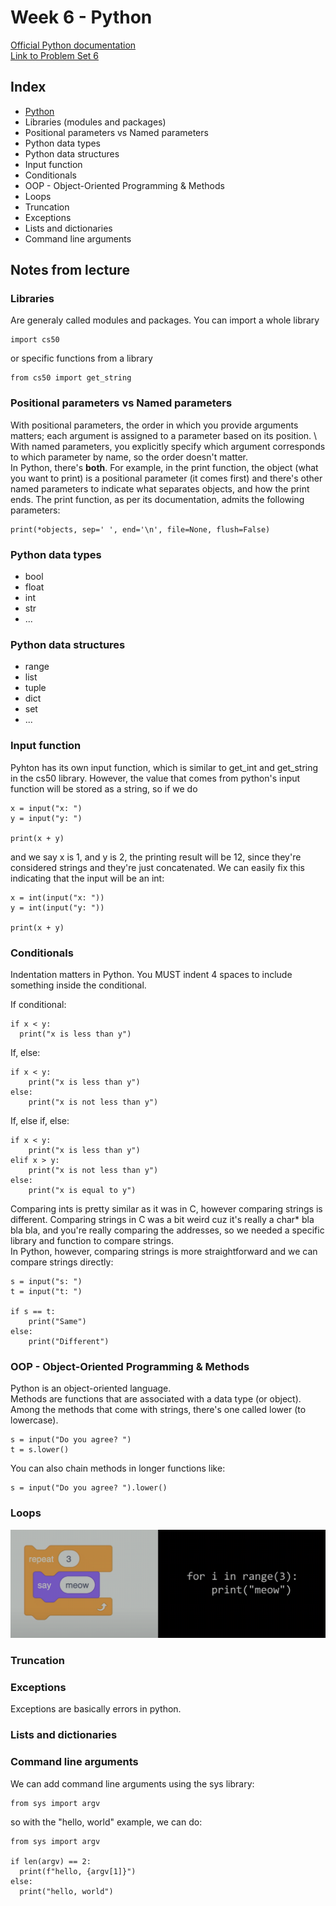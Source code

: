 # Week 6 - Python

[Official Python documentation](https://docs.python.org/3/) \
[Link to Problem Set 6](https://cs50.harvard.edu/x/2025/psets/6/)

## Index
- [Python](https://cs50.harvard.edu/x/2025/shorts/python/)
- Libraries (modules and packages)
- Positional parameters vs Named parameters
- Python data types
- Python data structures
- Input function
- Conditionals
- OOP - Object-Oriented Programming & Methods
- Loops
- Truncation
- Exceptions
- Lists and dictionaries
- Command line arguments

## Notes from lecture

### Libraries 
Are generaly called modules and packages.
You can import a whole library
````
import cs50
````
or specific functions from a library
````
from cs50 import get_string
````

### Positional parameters vs Named parameters
With positional parameters, the order in which you provide arguments matters; each argument is assigned to a parameter based on its position. \ 
With named parameters, you explicitly specify which argument corresponds to which parameter by name, so the order doesn't matter. \
In Python, there's **both**. For example, in the print function, the object (what you want to print) is a positional parameter (it comes first) and there's other named parameters to indicate what separates objects, and how the print ends. The print function, as per its documentation, admits the following parameters:
````
print(*objects, sep=' ', end='\n', file=None, flush=False)
````

### Python data types
- bool
- float
- int
- str
- ...

### Python data structures
- range
- list
- tuple
- dict
- set
- ...

### Input function
Pyhton has its own input function, which is similar to get_int and get_string in the cs50 library. However, the value that comes from python's input function will be stored as a string, so if we do
````
x = input("x: ")
y = input("y: ")

print(x + y)
````
and we say x is 1, and y is 2, the printing result will be 12, since they're considered strings and they're just concatenated. We can easily fix this indicating that the input will be an int:
````
x = int(input("x: "))
y = int(input("y: "))

print(x + y)
````

### Conditionals
Indentation matters in Python. You MUST indent 4 spaces to include something inside the conditional.

If conditional:
````
if x < y:
  print("x is less than y")
````

If, else:
````
if x < y:
    print("x is less than y")
else:
    print("x is not less than y")
````

If, else if, else:
````
if x < y:
    print("x is less than y")
elif x > y:
    print("x is not less than y")
else:
    print("x is equal to y")
````

Comparing ints is pretty similar as it was in C, however comparing strings is different. Comparing strings in C was a bit weird cuz it's really a char* bla bla bla, and you're really comparing the addresses, so we needed a specific library and function to compare strings.\
In Python, however, comparing strings is more straightforward and we can compare strings directly:

````
s = input("s: ")
t = input("t: ")

if s == t:
    print("Same")
else:
    print("Different")
````

### OOP - Object-Oriented Programming & Methods
Python is an object-oriented language. \
Methods are functions that are associated with a data type (or object). Among the methods that come with strings, there's one called lower (to lowercase).
````
s = input("Do you agree? ")
t = s.lower()
````
You can also chain methods in longer functions like:
````
s = input("Do you agree? ").lower()
````

### Loops

![alt text](images/forloopwithrange.png "for loop with range")

### Truncation

### Exceptions
Exceptions are basically errors in python.

### Lists and dictionaries

### Command line arguments
We can add command line arguments using the sys library:
````
from sys import argv
````

so with the "hello, world" example, we can do:
````
from sys import argv

if len(argv) == 2:
  print(f"hello, {argv[1]}")
else:
  print("hello, world")
````
